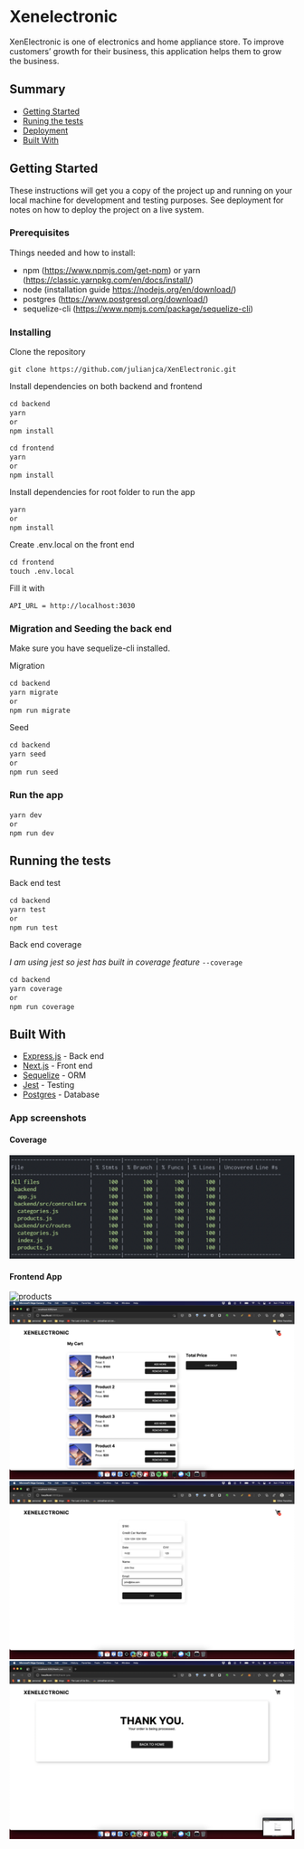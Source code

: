 # Xenelectronic

XenElectronic is one of electronics and home appliance store. To improve customers’ growth for their business, this application helps them to grow the business.

## Summary
  - [Getting Started](#getting-started)
  - [Runing the tests](#running-the-tests)
  - [Deployment](#deployment)
  - [Built With](#built-with)

## Getting Started
These instructions will get you a copy of the project up and running on
your local machine for development and testing purposes. See deployment
for notes on how to deploy the project on a live system.

### Prerequisites

Things needed and how to install:
- npm (https://www.npmjs.com/get-npm) or yarn (https://classic.yarnpkg.com/en/docs/install/)
- node (installation guide https://nodejs.org/en/download/)
- postgres (https://www.postgresql.org/download/)
- sequelize-cli (https://www.npmjs.com/package/sequelize-cli)

### Installing
Clone the repository
```
git clone https://github.com/julianjca/XenElectronic.git
```

Install dependencies on both backend and frontend
```
cd backend
yarn 
or 
npm install
```

```
cd frontend
yarn 
or 
npm install
```

Install dependencies for root folder to run the app
```
yarn 
or 
npm install
```

Create .env.local on the front end
```
cd frontend
touch .env.local
```

Fill it with
```
API_URL = http://localhost:3030
```

### Migration and Seeding the back end
Make sure you have sequelize-cli installed.

Migration
```
cd backend
yarn migrate
or 
npm run migrate
```

Seed
```
cd backend
yarn seed
or 
npm run seed
```

### Run the app
```
yarn dev 
or 
npm run dev
```

## Running the tests

Back end test
```
cd backend
yarn test
or 
npm run test
```

Back end coverage

*I am using jest so jest has built in coverage feature*
`--coverage`
```
cd backend
yarn coverage
or 
npm run coverage
```

## Built With
  - [Express.js](http://expressjs.com/) - Back end
  - [Next.js](https://nextjs.org/) - Front end
  - [Sequelize](https://sequelize.org/) - ORM
  - [Jest](https://jestjs.io/) - Testing
  - [Postgres](https://www.postgresql.org/) - Database

### App screenshots

#### Coverage
![coverage](./screenshots/coverage.png)

#### Frontend App
![products](./screenshots/products.png)
![cart](./screenshots/cart.png)
![pay](./screenshots/pay.png)
![thank you](./screenshots/thank_you.png)
